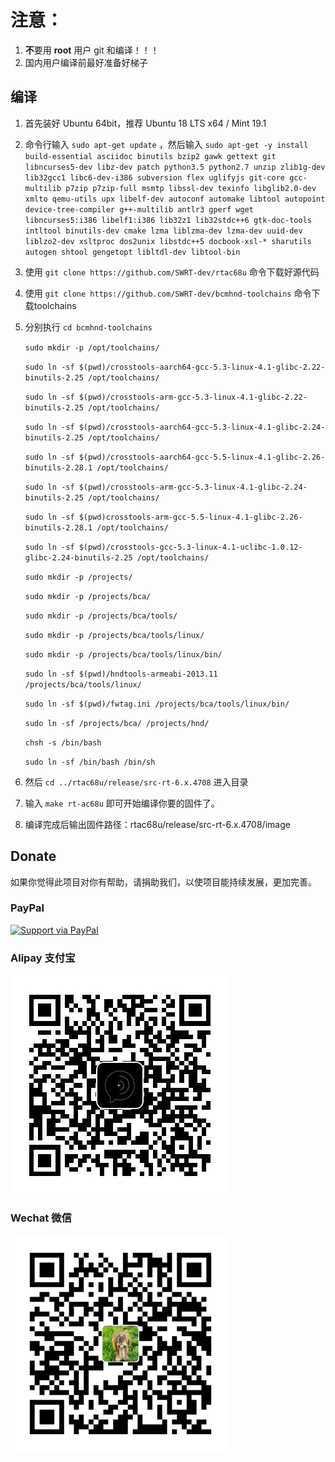 
注意：
=
1. **不**要用 **root** 用户 git 和编译！！！
2. 国内用户编译前最好准备好梯子

## 编译

1. 首先装好 Ubuntu 64bit，推荐  Ubuntu  18 LTS x64 /  Mint 19.1

2. 命令行输入 `sudo apt-get update` ，然后输入
`
sudo apt-get -y install build-essential asciidoc binutils bzip2 gawk gettext git libncurses5-dev libz-dev patch python3.5 python2.7 unzip zlib1g-dev lib32gcc1 libc6-dev-i386 subversion flex uglifyjs git-core gcc-multilib p7zip p7zip-full msmtp libssl-dev texinfo libglib2.0-dev xmlto qemu-utils upx libelf-dev autoconf automake libtool autopoint device-tree-compiler g++-multilib antlr3 gperf wget libncurses5:i386 libelf1:i386 lib32z1 lib32stdc++6 gtk-doc-tools intltool binutils-dev cmake lzma liblzma-dev lzma-dev uuid-dev liblzo2-dev xsltproc dos2unix libstdc++5 docbook-xsl-* sharutils autogen shtool gengetopt libltdl-dev libtool-bin
`

3. 使用 `git clone https://github.com/SWRT-dev/rtac68u` 命令下载好源代码

4. 使用 `git clone https://github.com/SWRT-dev/bcmhnd-toolchains` 命令下载toolchains

5. 分别执行 `cd bcmhnd-toolchains`

    `sudo mkdir -p /opt/toolchains/`

    `sudo ln -sf $(pwd)/crosstools-aarch64-gcc-5.3-linux-4.1-glibc-2.22-binutils-2.25 /opt/toolchains/`

    `sudo ln -sf $(pwd)/crosstools-arm-gcc-5.3-linux-4.1-glibc-2.22-binutils-2.25 /opt/toolchains/`

    `sudo ln -sf $(pwd)/crosstools-aarch64-gcc-5.3-linux-4.1-glibc-2.24-binutils-2.25 /opt/toolchains/`
    
    `sudo ln -sf $(pwd)/crosstools-aarch64-gcc-5.5-linux-4.1-glibc-2.26-binutils-2.28.1 /opt/toolchains/`
    
    `sudo ln -sf $(pwd)/crosstools-arm-gcc-5.3-linux-4.1-glibc-2.24-binutils-2.25 /opt/toolchains/`
    
    `sudo ln -sf $(pwd)crosstools-arm-gcc-5.5-linux-4.1-glibc-2.26-binutils-2.28.1 /opt/toolchains/`
    
    `sudo ln -sf $(pwd)/crosstools-gcc-5.3-linux-4.1-uclibc-1.0.12-glibc-2.24-binutils-2.25 /opt/toolchains/`
    
    `sudo mkdir -p /projects/`
    
    `sudo mkdir -p /projects/bca/`
    
    `sudo mkdir -p /projects/bca/tools/`
    
    `sudo mkdir -p /projects/bca/tools/linux/`
    
    `sudo mkdir -p /projects/bca/tools/linux/bin/`
    
    `sudo ln -sf $(pwd)/hndtools-armeabi-2013.11 /projects/bca/tools/linux/`
    
    `sudo ln -sf $(pwd)/fwtag.ini /projects/bca/tools/linux/bin/`
    
    `sudo ln -sf /projects/bca/ /projects/hnd/`

    `chsh -s /bin/bash`

    `sudo ln -sf /bin/bash /bin/sh`

6. 然后 `cd ../rtac68u/release/src-rt-6.x.4708` 进入目录

7. 输入 `make rt-ac68u` 即可开始编译你要的固件了。

8. 编译完成后输出固件路径：rtac68u/release/src-rt-6.x.4708/image

## Donate

如果你觉得此项目对你有帮助，请捐助我们，以使项目能持续发展，更加完善。

### PayPal

[![Support via PayPal](https://cdn.rawgit.com/twolfson/paypal-github-button/1.0.0/dist/button.svg)](https://paypal.me/paldier9/)

### Alipay 支付宝

![alipay](doc/alipay_donate.jpg)

### Wechat 微信
  
![wechat](doc/wechat_donate.jpg)


